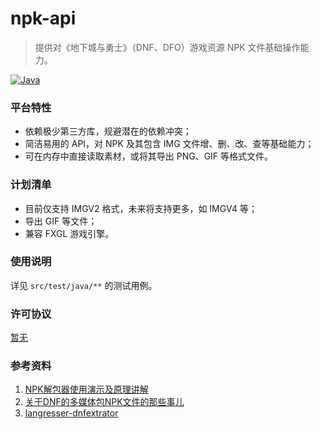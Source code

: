 # npk-api

> 提供对《地下城与勇士》（DNF、DFO）游戏资源 NPK 文件基础操作能力。

[![Java](https://img.shields.io/badge/java-8+-ae7118.svg?style=flat-square)](https://www.oracle.com/cn/java/technologies)

### 平台特性

* 依赖极少第三方库，规避潜在的依赖冲突；
* 简洁易用的 API，对 NPK 及其包含 IMG 文件增、删、改、查等基础能力；
* 可在内存中直接读取素材，或将其导出 PNG、GIF 等格式文件。

### 计划清单

* 目前仅支持 IMGV2 格式，未来将支持更多，如 IMGV4 等；
* 导出 GIF 等文件；
* 兼容 FXGL 游戏引擎。

### 使用说明

详见 `src/test/java/**` 的测试用例。

### 许可协议

[暂无]()

### 参考资料

1. [NPK解包器使用演示及原理讲解](https://www.bilibili.com/video/BV1S8411873f/?spm_id_from=333.337.search-card.all.click&vd_source=2ddde2ac0a5860b504d84ead79ea843c)
2. [关于DNF的多媒体包NPK文件的那些事儿](https://www.php1.cn/detail/GuanYu_DNF_DeDuo_138a19ad.html)
3. [langresser-dnfextrator](https://github.com/langresser/dnfextrator/blob/master/extradnf/extradnf/extradnf.cpp)
